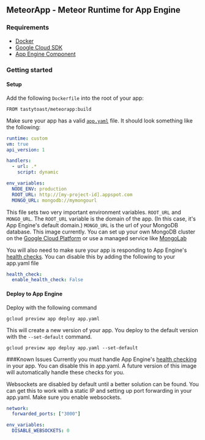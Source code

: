 ## MeteorApp - Meteor Runtime for App Engine

### Requirements
- [Docker](https://www.docker.com/)
- [Google Cloud SDK](https://cloud.google.com/sdk/gcloud/)
- [App Engine Component](https://cloud.google.com/sdk/gcloud-app)

### Getting started

#### Setup
Add the following `Dockerfile` into the root of your app:
~~~shell
FROM tastytoast/meteorapp:build
~~~

Make sure your app has a valid [`app.yaml`](https://cloud.google.com/appengine/docs/managed-vms/config) file. It should look something like the following:

~~~yaml
runtime: custom
vm: true
api_version: 1

handlers:
  - url: .*
    script: dynamic

env_variables:
  NODE_ENV: production
  ROOT_URL: http://[my-project-id].appspot.com
  MONGO_URL: mongodb://mymongourl
~~~

This file sets two very important environment variables. `ROOT_URL` and `MONGO_URL`. The `ROOT_URL` variable is the domain of the app. (In this case, it's App Engine's default domain.) `MONGO_URL` is the url of your MongoDB database.  This image currently. You can set up your own MongoDB cluster on the [Google Cloud Platform](https://cloud.google.com/solutions/mongodb/click-to-deploy) or use a managed service like [MongoLab](https://mongolab.com/)

You will also need to make sure your app is responding to App Engine's [health checks](https://cloud.google.com/appengine/docs/managed-vms/config#health_checking). You can disable this by adding the following to your app.yaml file

~~~yaml
health_check:
  enable_health_check: False
~~~

#### Deploy to App Engine

Deploy with the following command
~~~shell
gcloud preview app deploy app.yaml
~~~

This will create a new version of your app.  You deploy to the default version with the `--set-default` command.
~~~shell
gcloud preview app deploy app.yaml --set-default
~~~

###Known Issues
Currently you must handle App Engine's [health checking](https://cloud.google.com/appengine/docs/managed-vms/config#health_checking) in your app.  You can disable this in app.yaml.  A future version of this image will automatically handle these checks for you.

Websockets are disabled by default until a better solution can be found.  You can get this to work with a static IP and setting up port forwarding in your app.yaml. Make sure you enable websockets.
~~~yaml
network:
  forwarded_ports: ["3000"]

env_variables:
  DISABLE_WEBSOCKETS: 0
~~~
